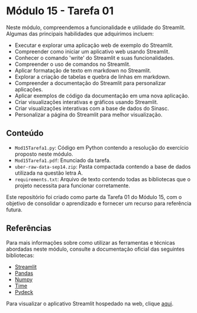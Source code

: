 # Módulo 15 - Tarefa 01

Neste módulo, compreendemos a funcionalidade e utilidade do Streamlit. Algumas das principais habilidades que adquirimos incluem:
- Executar e explorar uma aplicação web de exemplo do Streamlit.
- Compreender como iniciar um aplicativo web usando Streamlit.
- Conhecer o comando 'write' do Streamlit e suas funcionalidades.
- Compreender o uso de comandos no Streamlit.
- Aplicar formatação de texto em markdown no Streamlit.
- Explorar a criação de tabelas e quebra de linhas em markdown.
- Compreender a documentação do Streamlit para personalizar aplicações.
- Aplicar exemplos de código da documentação em uma nova aplicação.
- Criar visualizações interativas e gráficos usando Streamlit.
- Criar visualizações interativas com a base de dados do Sinasc.
- Personalizar a página do Streamlit para melhor visualização.

## Conteúdo

- `Mod15Tarefa1.py`: Código em Python contendo a resolução do exercício proposto neste módulo.
- `Mod15Tarefa1.pdf`: Enunciado da tarefa.
- `uber-raw-data-sep14.zip`: Pasta compactada contendo a base de dados utilizada na questão letra A.
- `requirements.txt`: Arquivo de texto contendo todas as bibliotecas que o projeto necessita para funcionar corretamente. 

Este repositório foi criado como parte da Tarefa 01 do Módulo 15, com o objetivo de consolidar o aprendizado e fornecer um recurso para referência futura.

## Referências

Para mais informações sobre como utilizar as ferramentas e técnicas abordadas neste módulo, consulte a documentação oficial das seguintes bibliotecas:

- [Streamlit](https://docs.streamlit.io)
- [Pandas](https://pandas.pydata.org/docs/)
- [Numpy](https://numpy.org/doc/)
- [Time](https://docs.python.org/3/library/time.html)
- [Pydeck](https://deckgl.readthedocs.io/en/latest/)

Para visualizar o aplicativo Streamlit hospedado na web, clique [aqui](https://ebac-data-science-mod15-tarefa01.streamlit.app).
